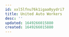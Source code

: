 ```yaml
---
id: xxl5lfnu76k1igaa0yydri7
title: United Auto Workers
desc: ''
updated: 1649266015880
created: 1649266015880
---
```


